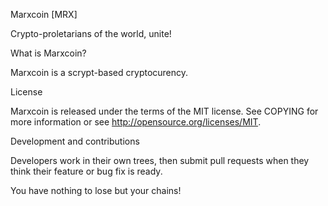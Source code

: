 Marxcoin [MRX]


Crypto-proletarians of the world, unite!


What is Marxcoin?

Marxcoin is a scrypt-based cryptocurency.


License

Marxcoin is released under the terms of the MIT license. See COPYING for more information or see http://opensource.org/licenses/MIT.


Development and contributions

Developers work in their own trees, then submit pull requests when they think their feature or bug fix is ready.


You have nothing to lose but your chains!

